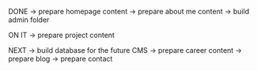 DONE
-> prepare homepage content
-> prepare about me content
-> build admin folder

ON IT
-> prepare project content

NEXT
-> build database for the future CMS
-> prepare career content
-> prepare blog
-> prepare contact